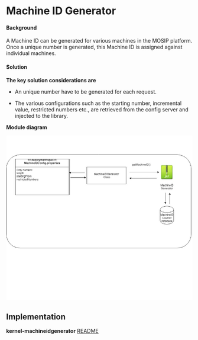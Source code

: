 ﻿# Machine ID Generator

#### Background

A Machine ID can be generated for various machines in the MOSIP platform. Once a unique number is generated, this Machine ID is assigned against individual machines. 

#### Solution



**The key solution considerations are**


- An unique number have to be generated for each request.

- The various configurations such as the starting number, incremental value, restricted numbers etc., are retrieved from the config server and injected to the library. 


**Module diagram**



![Module Diagram](_images/kernel-MachineIDGenerator.jpg)



## Implementation


**kernel-machineidgenerator** [README](../../kernel/kernel-idgenerator-machineid/README.md)
